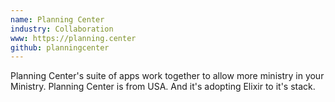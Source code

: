 ```yaml
---
name: Planning Center
industry: Collaboration
www: https://planning.center
github: planningcenter
---
```

Planning Center's suite of apps work together to allow more ministry in your Ministry. Planning Center is from USA. And it's adopting Elixir to it's stack.
